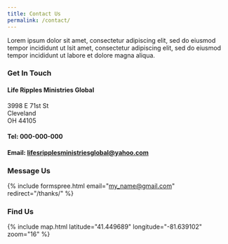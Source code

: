 ```yaml
---
title: Contact Us
permalink: /contact/
---
```


Lorem ipsum dolor sit amet, consectetur adipiscing elit, sed do eiusmod tempor incididunt ut lsit amet, consectetur adipiscing elit, sed do eiusmod tempor incididunt ut labore et dolore magna aliqua.

### Get In Touch
#### Life Ripples Ministries Global
3998 E 71st St<br>
Cleveland<br>
OH 44105

#### Tel: 000-000-000

#### Email: [lifesripplesministriesglobal@yahoo.com](mailto:lifesripplesministriesglobal@yahoo.com)

### Message Us
{% include formspree.html email="my_name@gmail.com" redirect="/thanks/" %}

### Find Us
{% include map.html latitude="41.449689" longitude="-81.639102" zoom="16" %}
